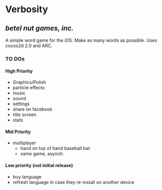 
# Verbosity
## _betel nut games, inc._

A simple word game for the iOS. Make as many words as possible. Uses cocos2d 2.0 and ARC. 

### TO DOs

#### High Priority
* Graphics/Polish
* particle effects
* music
* sound
* settings
* share on facebook
* title screen
* stats

#### Mid Priority
* multiplayer
	* hand on top of hand baseball bat
	* same game, asynch.

#### Low priority (not initial release)
* buy language
* refresh language in case they re-install on another device